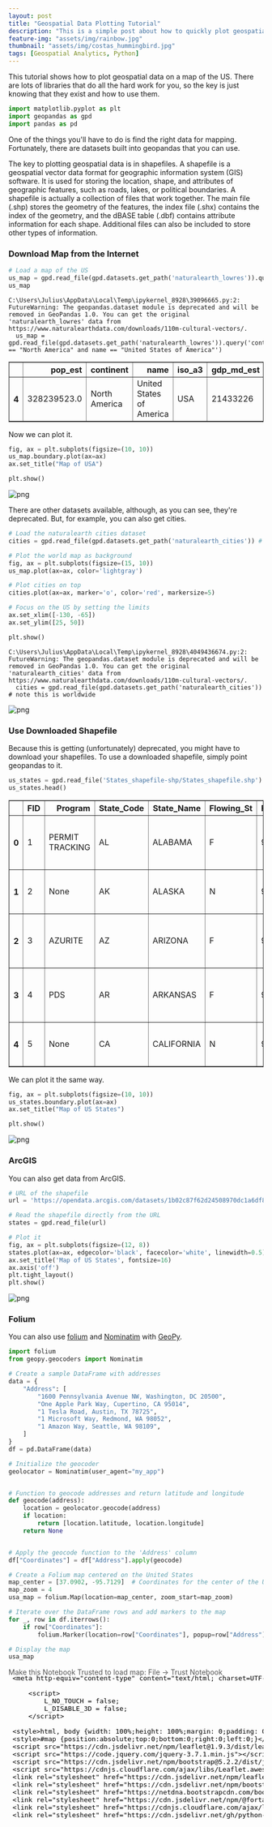 ```yaml
---
layout: post
title: "Geospatial Data Plotting Tutorial"
description: "This is a simple post about how to quickly plot geospatial data"
feature-img: "assets/img/rainbow.jpg"
thumbnail: "assets/img/costas_hummingbird.jpg"
tags: [Geospatial Analytics, Python]
---
```


This tutorial shows how to plot geospatial data on a map of the US. There are lots of libraries that do all the hard work for you, so the key is just knowing that they exist and how to use them.


```python
import matplotlib.pyplot as plt
import geopandas as gpd
import pandas as pd
```

One of the things you'll have to do is find the right data for mapping. Fortunately, there are datasets built into geopandas that you can use.

The key to plotting geospatial data is in shapefiles. A shapefile is a geospatial vector data format for geographic information system (GIS) software. It is used for storing the location, shape, and attributes of geographic features, such as roads, lakes, or political boundaries. A shapefile is actually a collection of files that work together. The main file (.shp) stores the geometry of the features, the index file (.shx) contains the index of the geometry, and the dBASE table (.dbf) contains attribute information for each shape. Additional files can also be included to store other types of information.

### Download Map from the Internet


```python
# Load a map of the US
us_map = gpd.read_file(gpd.datasets.get_path('naturalearth_lowres')).query('continent == "North America" and name == "United States of America"')
us_map
```

    C:\Users\Julius\AppData\Local\Temp\ipykernel_8928\39096665.py:2: FutureWarning: The geopandas.dataset module is deprecated and will be removed in GeoPandas 1.0. You can get the original 'naturalearth_lowres' data from https://www.naturalearthdata.com/downloads/110m-cultural-vectors/.
      us_map = gpd.read_file(gpd.datasets.get_path('naturalearth_lowres')).query('continent == "North America" and name == "United States of America"')
    




<div>
<style scoped>
    .dataframe tbody tr th:only-of-type {
        vertical-align: middle;
    }

    .dataframe tbody tr th {
        vertical-align: top;
    }

    .dataframe thead th {
        text-align: right;
    }
</style>
<table border="1" class="dataframe">
  <thead>
    <tr style="text-align: right;">
      <th></th>
      <th>pop_est</th>
      <th>continent</th>
      <th>name</th>
      <th>iso_a3</th>
      <th>gdp_md_est</th>
      <th>geometry</th>
    </tr>
  </thead>
  <tbody>
    <tr>
      <th>4</th>
      <td>328239523.0</td>
      <td>North America</td>
      <td>United States of America</td>
      <td>USA</td>
      <td>21433226</td>
      <td>MULTIPOLYGON (((-122.84000 49.00000, -120.0000...</td>
    </tr>
  </tbody>
</table>
</div>



Now we can plot it.


```python
fig, ax = plt.subplots(figsize=(10, 10))
us_map.boundary.plot(ax=ax)
ax.set_title("Map of USA")

plt.show()
```


    
![png](2024-04-03-geospatial-data-plotting-tutorial_files/2024-04-03-geospatial-data-plotting-tutorial_7_0.png)
    


There are other datasets available, although, as you can see, they're deprecated. But, for example, you can also get cities.


```python
# Load the naturalearth cities dataset
cities = gpd.read_file(gpd.datasets.get_path('naturalearth_cities')) # note this is worldwide

# Plot the world map as background
fig, ax = plt.subplots(figsize=(15, 10))
us_map.plot(ax=ax, color='lightgray')

# Plot cities on top
cities.plot(ax=ax, marker='o', color='red', markersize=5)

# Focus on the US by setting the limits
ax.set_xlim([-130, -65])
ax.set_ylim([25, 50])

plt.show()
```

    C:\Users\Julius\AppData\Local\Temp\ipykernel_8928\4049436674.py:2: FutureWarning: The geopandas.dataset module is deprecated and will be removed in GeoPandas 1.0. You can get the original 'naturalearth_cities' data from https://www.naturalearthdata.com/downloads/110m-cultural-vectors/.
      cities = gpd.read_file(gpd.datasets.get_path('naturalearth_cities')) # note this is worldwide
    


    
![png](2024-04-03-geospatial-data-plotting-tutorial_files/2024-04-03-geospatial-data-plotting-tutorial_9_1.png)
    


### Use Downloaded Shapefile

Because this is getting (unfortunately) deprecated, you might have to download your shapefiles. To use a downloaded shapefile, simply point geopandas to it.


```python
us_states = gpd.read_file('States_shapefile-shp/States_shapefile.shp')
us_states.head()
```




<div>
<style scoped>
    .dataframe tbody tr th:only-of-type {
        vertical-align: middle;
    }

    .dataframe tbody tr th {
        vertical-align: top;
    }

    .dataframe thead th {
        text-align: right;
    }
</style>
<table border="1" class="dataframe">
  <thead>
    <tr style="text-align: right;">
      <th></th>
      <th>FID</th>
      <th>Program</th>
      <th>State_Code</th>
      <th>State_Name</th>
      <th>Flowing_St</th>
      <th>FID_1</th>
      <th>geometry</th>
    </tr>
  </thead>
  <tbody>
    <tr>
      <th>0</th>
      <td>1</td>
      <td>PERMIT TRACKING</td>
      <td>AL</td>
      <td>ALABAMA</td>
      <td>F</td>
      <td>919</td>
      <td>POLYGON ((-85.07007 31.98070, -85.11515 31.907...</td>
    </tr>
    <tr>
      <th>1</th>
      <td>2</td>
      <td>None</td>
      <td>AK</td>
      <td>ALASKA</td>
      <td>N</td>
      <td>920</td>
      <td>MULTIPOLYGON (((-161.33379 58.73325, -161.3824...</td>
    </tr>
    <tr>
      <th>2</th>
      <td>3</td>
      <td>AZURITE</td>
      <td>AZ</td>
      <td>ARIZONA</td>
      <td>F</td>
      <td>921</td>
      <td>POLYGON ((-114.52063 33.02771, -114.55909 33.0...</td>
    </tr>
    <tr>
      <th>3</th>
      <td>4</td>
      <td>PDS</td>
      <td>AR</td>
      <td>ARKANSAS</td>
      <td>F</td>
      <td>922</td>
      <td>POLYGON ((-94.46169 34.19677, -94.45262 34.508...</td>
    </tr>
    <tr>
      <th>4</th>
      <td>5</td>
      <td>None</td>
      <td>CA</td>
      <td>CALIFORNIA</td>
      <td>N</td>
      <td>923</td>
      <td>MULTIPOLYGON (((-121.66522 38.16929, -121.7823...</td>
    </tr>
  </tbody>
</table>
</div>



We can plot it the same way.


```python
fig, ax = plt.subplots(figsize=(10, 10))
us_states.boundary.plot(ax=ax)
ax.set_title("Map of US States")

plt.show()
```


    
![png](2024-04-03-geospatial-data-plotting-tutorial_files/2024-04-03-geospatial-data-plotting-tutorial_14_0.png)
    


### ArcGIS

You can also get data from ArcGIS.


```python
# URL of the shapefile
url = 'https://opendata.arcgis.com/datasets/1b02c87f62d24508970dc1a6df80c98e_0.zip'

# Read the shapefile directly from the URL
states = gpd.read_file(url)

# Plot it
fig, ax = plt.subplots(figsize=(12, 8))
states.plot(ax=ax, edgecolor='black', facecolor='white', linewidth=0.5)
ax.set_title('Map of US States', fontsize=16)
ax.axis('off')
plt.tight_layout()
plt.show()
```


    
![png](2024-04-03-geospatial-data-plotting-tutorial_files/2024-04-03-geospatial-data-plotting-tutorial_17_0.png)
    


### Folium

You can also use [folium](https://python-visualization.github.io/folium/latest/) and [Nominatim](https://nominatim.org/) with [GeoPy](https://geopy.readthedocs.io/en/stable/).


```python
import folium
from geopy.geocoders import Nominatim
```


```python
# Create a sample DataFrame with addresses
data = {
    "Address": [
        "1600 Pennsylvania Avenue NW, Washington, DC 20500",
        "One Apple Park Way, Cupertino, CA 95014",
        "1 Tesla Road, Austin, TX 78725",
        "1 Microsoft Way, Redmond, WA 98052",
        "1 Amazon Way, Seattle, WA 98109",
    ]
}
df = pd.DataFrame(data)

# Initialize the geocoder
geolocator = Nominatim(user_agent="my_app")


# Function to geocode addresses and return latitude and longitude
def geocode(address):
    location = geolocator.geocode(address)
    if location:
        return [location.latitude, location.longitude]
    return None


# Apply the geocode function to the 'Address' column
df["Coordinates"] = df["Address"].apply(geocode)

# Create a Folium map centered on the United States
map_center = [37.0902, -95.7129]  # Coordinates for the center of the US
map_zoom = 4
usa_map = folium.Map(location=map_center, zoom_start=map_zoom)

# Iterate over the DataFrame rows and add markers to the map
for _, row in df.iterrows():
    if row["Coordinates"]:
        folium.Marker(location=row["Coordinates"], popup=row["Address"]).add_to(usa_map)

# Display the map
usa_map
```




<div style="width:100%;"><div style="position:relative;width:100%;height:0;padding-bottom:60%;"><span style="color:#565656">Make this Notebook Trusted to load map: File -> Trust Notebook</span><iframe srcdoc="&lt;!DOCTYPE html&gt;
&lt;html&gt;
&lt;head&gt;

    &lt;meta http-equiv=&quot;content-type&quot; content=&quot;text/html; charset=UTF-8&quot; /&gt;

        &lt;script&gt;
            L_NO_TOUCH = false;
            L_DISABLE_3D = false;
        &lt;/script&gt;

    &lt;style&gt;html, body {width: 100%;height: 100%;margin: 0;padding: 0;}&lt;/style&gt;
    &lt;style&gt;#map {position:absolute;top:0;bottom:0;right:0;left:0;}&lt;/style&gt;
    &lt;script src=&quot;https://cdn.jsdelivr.net/npm/leaflet@1.9.3/dist/leaflet.js&quot;&gt;&lt;/script&gt;
    &lt;script src=&quot;https://code.jquery.com/jquery-3.7.1.min.js&quot;&gt;&lt;/script&gt;
    &lt;script src=&quot;https://cdn.jsdelivr.net/npm/bootstrap@5.2.2/dist/js/bootstrap.bundle.min.js&quot;&gt;&lt;/script&gt;
    &lt;script src=&quot;https://cdnjs.cloudflare.com/ajax/libs/Leaflet.awesome-markers/2.0.2/leaflet.awesome-markers.js&quot;&gt;&lt;/script&gt;
    &lt;link rel=&quot;stylesheet&quot; href=&quot;https://cdn.jsdelivr.net/npm/leaflet@1.9.3/dist/leaflet.css&quot;/&gt;
    &lt;link rel=&quot;stylesheet&quot; href=&quot;https://cdn.jsdelivr.net/npm/bootstrap@5.2.2/dist/css/bootstrap.min.css&quot;/&gt;
    &lt;link rel=&quot;stylesheet&quot; href=&quot;https://netdna.bootstrapcdn.com/bootstrap/3.0.0/css/bootstrap.min.css&quot;/&gt;
    &lt;link rel=&quot;stylesheet&quot; href=&quot;https://cdn.jsdelivr.net/npm/@fortawesome/fontawesome-free@6.2.0/css/all.min.css&quot;/&gt;
    &lt;link rel=&quot;stylesheet&quot; href=&quot;https://cdnjs.cloudflare.com/ajax/libs/Leaflet.awesome-markers/2.0.2/leaflet.awesome-markers.css&quot;/&gt;
    &lt;link rel=&quot;stylesheet&quot; href=&quot;https://cdn.jsdelivr.net/gh/python-visualization/folium/folium/templates/leaflet.awesome.rotate.min.css&quot;/&gt;

            &lt;meta name=&quot;viewport&quot; content=&quot;width=device-width,
                initial-scale=1.0, maximum-scale=1.0, user-scalable=no&quot; /&gt;
            &lt;style&gt;
                #map_bbca9871f8989016399e55057840e95c {
                    position: relative;
                    width: 100.0%;
                    height: 100.0%;
                    left: 0.0%;
                    top: 0.0%;
                }
                .leaflet-container { font-size: 1rem; }
            &lt;/style&gt;

&lt;/head&gt;
&lt;body&gt;


            &lt;div class=&quot;folium-map&quot; id=&quot;map_bbca9871f8989016399e55057840e95c&quot; &gt;&lt;/div&gt;

&lt;/body&gt;
&lt;script&gt;


            var map_bbca9871f8989016399e55057840e95c = L.map(
                &quot;map_bbca9871f8989016399e55057840e95c&quot;,
                {
                    center: [37.0902, -95.7129],
                    crs: L.CRS.EPSG3857,
                    zoom: 4,
                    zoomControl: true,
                    preferCanvas: false,
                }
            );





            var tile_layer_cc4855f2497b4cb70d55ba83c21e5b31 = L.tileLayer(
                &quot;https://tile.openstreetmap.org/{z}/{x}/{y}.png&quot;,
                {&quot;attribution&quot;: &quot;\u0026copy; \u003ca href=\&quot;https://www.openstreetmap.org/copyright\&quot;\u003eOpenStreetMap\u003c/a\u003e contributors&quot;, &quot;detectRetina&quot;: false, &quot;maxNativeZoom&quot;: 19, &quot;maxZoom&quot;: 19, &quot;minZoom&quot;: 0, &quot;noWrap&quot;: false, &quot;opacity&quot;: 1, &quot;subdomains&quot;: &quot;abc&quot;, &quot;tms&quot;: false}
            );


            tile_layer_cc4855f2497b4cb70d55ba83c21e5b31.addTo(map_bbca9871f8989016399e55057840e95c);


            var marker_51be92cdc6234b02a49e734ed01a1815 = L.marker(
                [38.897699700000004, -77.03655315],
                {}
            ).addTo(map_bbca9871f8989016399e55057840e95c);


        var popup_918f53d7e9d408ae4c7002928d4a140b = L.popup({&quot;maxWidth&quot;: &quot;100%&quot;});



                var html_948f72f860e396d2a17b7b207bb48fab = $(`&lt;div id=&quot;html_948f72f860e396d2a17b7b207bb48fab&quot; style=&quot;width: 100.0%; height: 100.0%;&quot;&gt;1600 Pennsylvania Avenue NW, Washington, DC 20500&lt;/div&gt;`)[0];
                popup_918f53d7e9d408ae4c7002928d4a140b.setContent(html_948f72f860e396d2a17b7b207bb48fab);



        marker_51be92cdc6234b02a49e734ed01a1815.bindPopup(popup_918f53d7e9d408ae4c7002928d4a140b)
        ;




            var marker_d04f75af40ed8cc743761e3dd4d736ab = L.marker(
                [30.2229058, -97.61874768293302],
                {}
            ).addTo(map_bbca9871f8989016399e55057840e95c);


        var popup_0e8060814106ffd2676ac2d6113f9c23 = L.popup({&quot;maxWidth&quot;: &quot;100%&quot;});



                var html_9f5998369c90261ad54ac72b616e1c44 = $(`&lt;div id=&quot;html_9f5998369c90261ad54ac72b616e1c44&quot; style=&quot;width: 100.0%; height: 100.0%;&quot;&gt;1 Tesla Road, Austin, TX 78725&lt;/div&gt;`)[0];
                popup_0e8060814106ffd2676ac2d6113f9c23.setContent(html_9f5998369c90261ad54ac72b616e1c44);



        marker_d04f75af40ed8cc743761e3dd4d736ab.bindPopup(popup_0e8060814106ffd2676ac2d6113f9c23)
        ;




            var marker_bb7a5ec29ed6a4ae439ae70f0678ba64 = L.marker(
                [47.6411346, -122.12676761148089],
                {}
            ).addTo(map_bbca9871f8989016399e55057840e95c);


        var popup_534741df466fd44f15ca17842cc0eddc = L.popup({&quot;maxWidth&quot;: &quot;100%&quot;});



                var html_64817f622236557387236e61b710e32a = $(`&lt;div id=&quot;html_64817f622236557387236e61b710e32a&quot; style=&quot;width: 100.0%; height: 100.0%;&quot;&gt;1 Microsoft Way, Redmond, WA 98052&lt;/div&gt;`)[0];
                popup_534741df466fd44f15ca17842cc0eddc.setContent(html_64817f622236557387236e61b710e32a);



        marker_bb7a5ec29ed6a4ae439ae70f0678ba64.bindPopup(popup_534741df466fd44f15ca17842cc0eddc)
        ;



&lt;/script&gt;
&lt;/html&gt;" style="position:absolute;width:100%;height:100%;left:0;top:0;border:none !important;" allowfullscreen webkitallowfullscreen mozallowfullscreen></iframe></div></div>



### Contextily

Another option is to use [contextily](https://contextily.readthedocs.io/en/latest/).


```python
import contextily as ctx

# Ensure the CRS is compatible with web tile services
us_states_crs = us_states.to_crs(epsg=3857)

ax = us_states_crs.plot(figsize=(10, 10), alpha=0.5, edgecolor='k')
ctx.add_basemap(ax)
plt.show()

```


    
![png](2024-04-03-geospatial-data-plotting-tutorial_files/2024-04-03-geospatial-data-plotting-tutorial_24_0.png)
    

